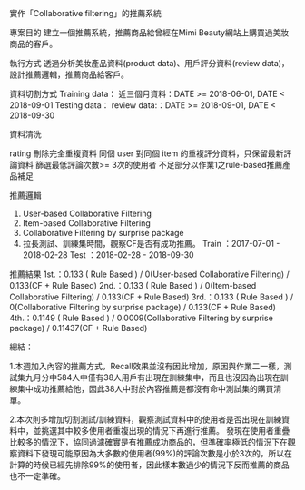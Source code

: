 實作「Collaborative filtering」的推薦系統

專案目的
建立一個推薦系統，推薦商品給曾經在Mimi Beauty網站上購買過美妝商品的客戶。

執行方式
透過分析美妝產品資料(product data)、用戶評分資料(review data)，設計推薦邏輯，推薦商品給客戶。

資料切割方式
Training data：
近三個月資料：DATE >= 2018-06-01, DATE < 2018-09-01
Testing data：
review data:：DATE >= 2018-09-01, DATE < 2018-09-30

資料清洗

rating 刪除完全重複資料
同個 user 對同個 item 的重複評分資料，只保留最新評論資料
篩選最低評論次數>= 3次的使用者
不足部分以作業1之rule-based推薦產品補足

推薦邏輯
1) User-based Collaborative Filtering
2) Item-based Collaborative Filtering
3) Collaborative Filtering by surprise package
4) 拉長測試、訓練集時間，觀察CF是否有成功推薦。
Train ：2017-07-01 - 2018-02-28
Test ：2018-02-28 - 2018-09-30

推薦結果
1st.：0.133 ( Rule Based ) / 0(User-based Collaborative Filtering) / 0.133(CF + Rule Based)
2nd.：0.133 ( Rule Based ) / 0(Item-based Collaborative Filtering) / 0.133(CF + Rule Based)
3rd.：0.133 ( Rule Based ) / 0(Collaborative Filtering by surprise package) / 0.133(CF + Rule Based)
4th.：0.1149 ( Rule Based ) / 0.0009(Collaborative Filtering by surprise package) / 0.11437(CF + Rule Based)

總結：

1.本週加入內容的推薦方式，Recall效果並沒有因此增加，原因與作業二一樣，測試集九月分中584人中僅有38人用戶有出現在訓練集中，而且也沒因為出現在訓練集中成功推薦給他，因此38人中對於內容推薦是都沒有命中測試集的購買清單。

2.本次則多增加切割測試/訓練資料，觀察測試資料中的使用者是否出現在訓練資料中，並挑選其中較多使用者重複出現的情況下再進行推薦。
發現在使用者重疊比較多的情況下，協同過濾確實是有推薦成功商品的，但準確率極低的情況下在觀察資料下發現可能原因為大多數的使用者(99%)的評論次數是小於3次的，所以在計算的時候已經先排除99%的使用者，因此樣本數過少的情況下反而推薦的商品也不一定準確。

